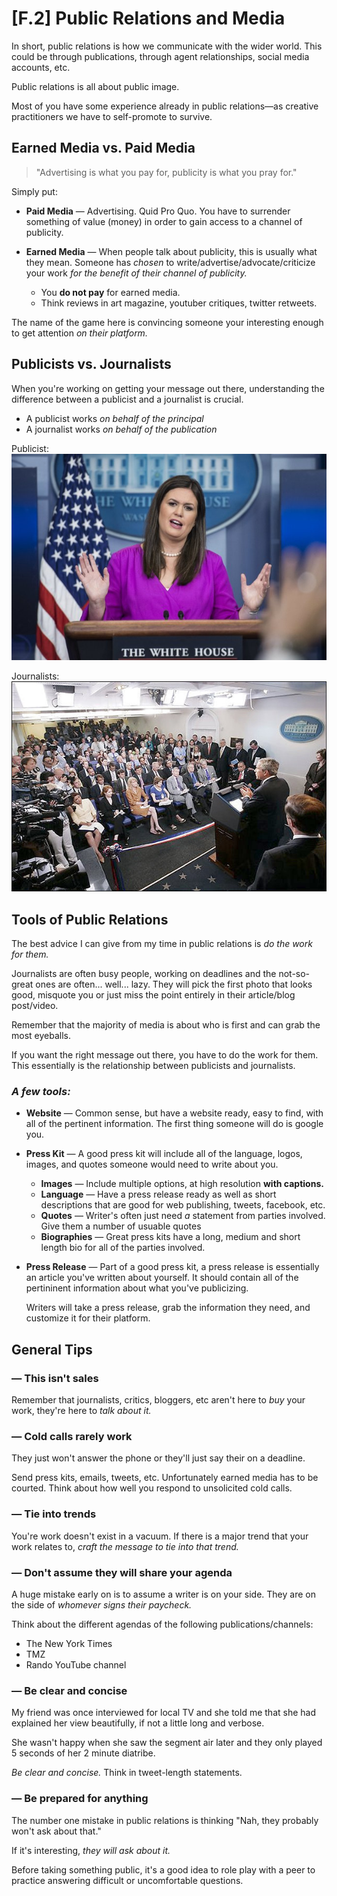# [F.2] Public Relations and Media

In short, public relations is how we communicate with the wider world. This could be through publications, through agent relationships, social media accounts, etc. 

Public relations is all about public image. 

Most of you have some experience already in public relations—as creative practitioners we have to self-promote to survive. 

## Earned Media vs. Paid Media
> "Advertising is what you pay for, publicity is what you pray for."

Simply put:

* **Paid Media** — Advertising. Quid Pro Quo. You have to surrender something of value (money) in order to gain access to a channel of publicity. 

* **Earned Media** — When people talk about publicity, this is usually what they mean. Someone has *chosen* to write/advertise/advocate/criticize your work *for the benefit of their channel of publicity.*
	
	* You **do not pay** for earned media. 	
	* Think reviews in art magazine, youtuber critiques, twitter retweets. 

The name of the game here is convincing someone your interesting enough to get attention *on their platform.*

## Publicists vs. Journalists
When you're working on getting your message out there, understanding the difference between a publicist and a journalist is crucial. 

* A publicist works *on behalf of the principal*
* A journalist works *on behalf of the publication*

Publicist:
![](https://github.com/Orthelious/PDCP_Spring2019/blob/master/images/f2_sanders.jpeg)

Journalists:
![](https://github.com/Orthelious/PDCP_Spring2019/blob/master/images/f2_press.jpg)

## Tools of Public Relations
The best advice I can give from my time in public relations is *do the work for them.*

Journalists are often busy people, working on deadlines and the not-so-great ones are often... well... lazy. They will pick the first photo that looks good, misquote you or just miss the point entirely in their article/blog post/video. 

Remember that the majority of media is about who is first and can grab the most eyeballs. 

If you want the right message out there, you have to do the work for them. This essentially is the relationship between publicists and journalists. 

### *A few tools:*
* **Website** — Common sense, but have a website ready, easy to find, with all of the pertinent information. The first thing someone will do is google you. 

* **Press Kit** — A good press kit will include all of the language, logos, images, and quotes someone would need to write about you. 
	* **Images** — Include multiple options, at high resolution **with captions.**
	* **Language** — Have a press release ready as well as short descriptions that are good for web publishing, tweets, facebook, etc. 
	* **Quotes** — Writer's often just need *a* statement from parties involved. Give them a number of usuable quotes
	* **Biographies** — Great press kits have a long, medium and short length bio for all of the parties involved. 

* **Press Release** — Part of a good press kit, a press release is essentially an article you've written about yourself. It should contain all of the pertininent information about what you've publicizing. 

	Writers will take a press release, grab the information they need, and customize it for their platform. 
	
## General Tips
### — This isn't sales
Remember that journalists, critics, bloggers, etc aren't here to *buy* your work, they're here to *talk about it.*

### — Cold calls rarely work
They just won't answer the phone or they'll just say their on a deadline. 

Send press kits, emails, tweets, etc. Unfortunately earned media has to be courted. Think about how well you respond to unsolicited cold calls. 

### — Tie into trends
You're work doesn't exist in a vacuum. If there is a major trend that your work relates to, *craft the message to tie into that trend.*

### — Don't assume they will share your agenda
A huge mistake early on is to assume a writer is on your side. They are on the side of *whomever signs their paycheck.*

Think about the different agendas of the following publications/channels:

* The New York Times
* TMZ
* Rando YouTube channel

### — Be clear and concise
My friend was once interviewed for local TV and she told me that she had explained her view beautifully, if not a little long and verbose. 

She wasn't happy when she saw the segment air later and they only played 5 seconds of her 2 minute diatribe. 

*Be clear and concise.* Think in tweet-length statements. 

### — Be prepared for anything
The number one mistake in public relations is thinking "Nah, they probably won't ask about that."

If it's interesting, *they will ask about it.*

Before taking something public, it's a good idea to role play with a peer to practice answering difficult or uncomfortable questions. 